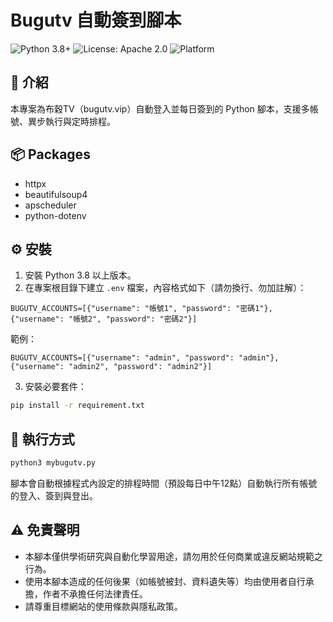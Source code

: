 # Bugutv 自動簽到腳本

<div align="left">
  <img src="https://img.shields.io/badge/python-3.8%2B-blue" alt="Python 3.8+">
  <img src="https://img.shields.io/badge/license-Apache%202.0-green" alt="License: Apache 2.0">
  <img src="https://img.shields.io/badge/platform-Linux%20%7C%20Windows-lightgrey" alt="Platform">
</div>

## 📖 介紹
本專案為布穀TV（bugutv.vip）自動登入並每日簽到的 Python 腳本，支援多帳號、異步執行與定時排程。

## 📦 Packages

- httpx
- beautifulsoup4
- apscheduler
- python-dotenv

## ⚙️ 安裝

1. 安裝 Python 3.8 以上版本。
2. 在專案根目錄下建立 `.env` 檔案，內容格式如下（請勿換行、勿加註解）：

```
BUGUTV_ACCOUNTS=[{"username": "帳號1", "password": "密碼1"}, {"username": "帳號2", "password": "密碼2"}]
```

範例：
```
BUGUTV_ACCOUNTS=[{"username": "admin", "password": "admin"}, {"username": "admin2", "password": "admin2"}]
```

3. 安裝必要套件：

```bash
pip install -r requirement.txt
```

## 🚀 執行方式

```bash
python3 mybugutv.py
```

腳本會自動根據程式內設定的排程時間（預設每日中午12點）自動執行所有帳號的登入、簽到與登出。

## ⚠️ 免責聲明

- 本腳本僅供學術研究與自動化學習用途，請勿用於任何商業或違反網站規範之行為。
- 使用本腳本造成的任何後果（如帳號被封、資料遺失等）均由使用者自行承擔，作者不承擔任何法律責任。
- 請尊重目標網站的使用條款與隱私政策。
